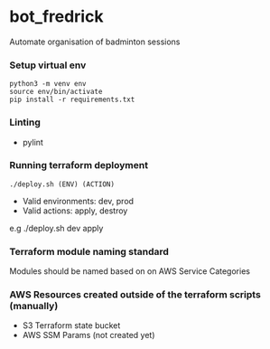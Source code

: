 # bot_fredrick
Automate organisation of badminton sessions

### Setup virtual env
```
python3 -m venv env
source env/bin/activate
pip install -r requirements.txt
```

### Linting
- pylint

### Running terraform deployment
```
./deploy.sh (ENV) (ACTION)
```
- Valid environments: dev, prod
- Valid actions: apply, destroy

e.g ./deploy.sh dev apply

### Terraform module naming standard

Modules should be named based on on AWS Service Categories

### AWS Resources created outside of the terraform scripts (manually)
- S3 Terraform state bucket
- AWS SSM Params (not created yet)
